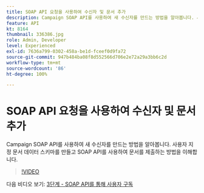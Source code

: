 ```yaml
---
title: SOAP API 요청을 사용하여 수신자 및 문서 추가
description: Campaign SOAP API를 사용하여 새 수신자를 만드는 방법을 알아봅니다. 사용자 지정 문서 데이터 스키마를 만들고 SOAP API를 사용하여 문서를 제출하는 방법을 이해합니다.
feature: API
kt: 8164
thumbnail: 336386.jpg
role: Admin, Developer
level: Experienced
exl-id: 7636a799-0302-458a-be1d-fceef0d9fa72
source-git-commit: 947b484ba08f8d552566d706e2e72a29a3bb6c2d
workflow-type: tm+mt
source-wordcount: '86'
ht-degree: 100%

---
```


# SOAP API 요청을 사용하여 수신자 및 문서 추가

Campaign SOAP API를 사용하여 새 수신자를 만드는 방법을 알아봅니다. 사용자 지정 문서 데이터 스키마를 만들고 SOAP API를 사용하여 문서를 제출하는 방법을 이해합니다.

>[!VIDEO](https://video.tv.adobe.com/v/336386?quality=12)

다음 비디오 보기: [3단계 - SOAP API를 통해 사용자 구독](/help/tutorial-use-soap-apis/subscribe-users-via-soap-api.md)